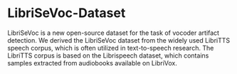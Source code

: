 # LibriSeVoc-Dataset
LibriSeVoc is a new open-source dataset for the task of vocoder artifact detection. 
We derived the LibriSeVoc dataset from the widely used LibriTTS speech corpus, which is often utilized in text-to-speech research. The LibriTTS corpus is based on the Librispeech dataset, which contains samples extracted from audiobooks available on LibriVox.
